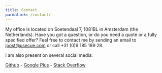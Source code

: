 ```yaml
---
title: Contact.
parmalink: /contact/
---
```


My office is located on Soetendaal 7, 1081BL in Amsterdam (the Netherlands). Have you got a question, or do you need a quote or a fully specified offer? Feel free to contact me by sending an email to [joost@usecue.com](mailto:joost@usecue.com) or call +31 (0)6 185 189 28.

I am also present on several social media:

[Github](https://github.com/jhvanderschee)&nbsp;-&nbsp;[Google Plus](https://plus.google.com/101345401648717866709/about)&nbsp;-&nbsp;[Stack Overflow](http://stackoverflow.com/users/2397550/joosts)
